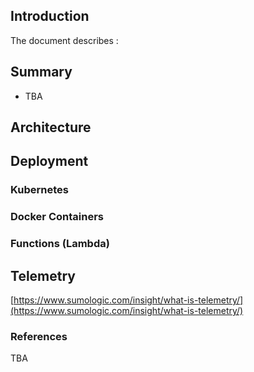 ## Introduction
The document describes :

## Summary
- TBA

## Architecture

## Deployment

### Kubernetes

### Docker Containers

### Functions (Lambda)

## Telemetry

[https://www.sumologic.com/insight/what-is-telemetry/](https://www.sumologic.com/insight/what-is-telemetry/)

### References

TBA